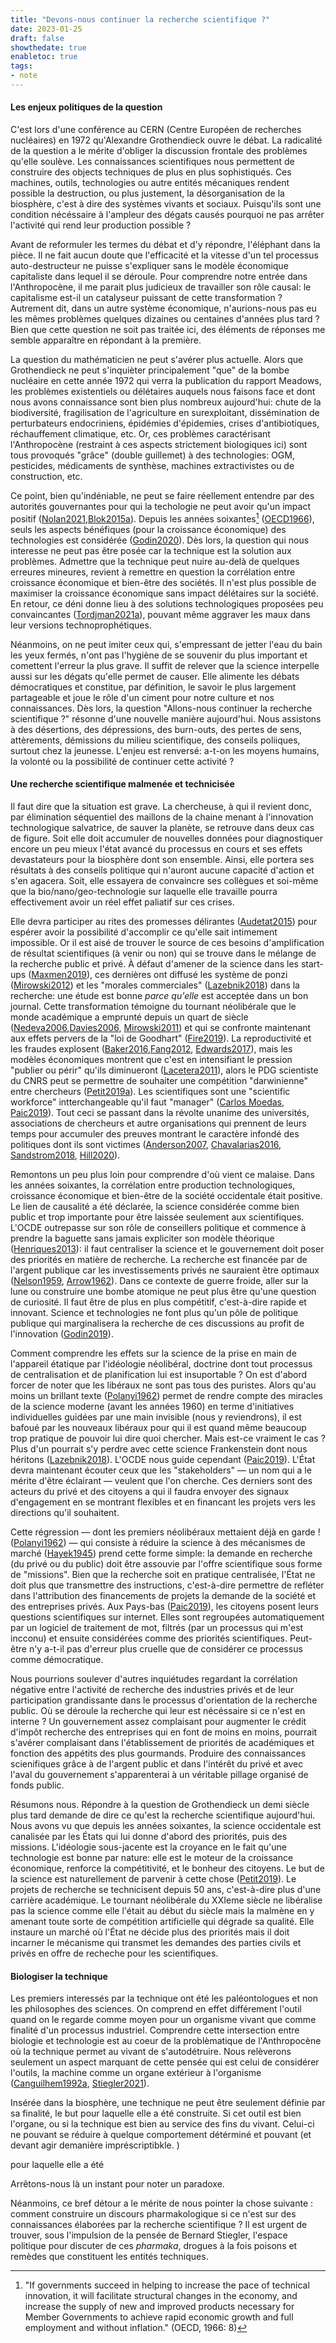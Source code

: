 ```yaml
---
title: "Devons-nous continuer la recherche scientifique ?"
date: 2023-01-25
draft: false
showthedate: true
enabletoc: true
tags:
- note
---
```


#### Les enjeux politiques de la question 

C'est lors d'une conférence au CERN (Centre Européen de recherches nucléaires) en 1972 qu'Alexandre Grothendieck ouvre le débat. La radicalité de la question a le mérite d'obliger la discussion frontale des problèmes qu'elle soulève. Les connaissances scientifiques nous permettent de construire des objects techniques de plus en plus sophistiqués. Ces machines, outils, technologies ou autre entités mécaniques rendent possible la destruction, ou plus justement, la désorganisation de la biosphère, c'est à dire des systèmes vivants et sociaux.  Puisqu'ils sont une condition nécéssaire à l'ampleur des dégats causés pourquoi ne pas arrêter l'activité qui rend leur production possible ? 

Avant de reformuler les termes du débat et d'y répondre, l'éléphant dans la pièce. Il ne fait aucun doute que l'efficacité et la vitesse d'un tel processus auto-destructeur ne puisse s'expliquer sans le modèle économique capitaliste dans lequel il se déroule. Pour comprendre notre entrée dans l'Anthropocène, il me parait plus judicieux de travailler son rôle causal: le capitalisme est-il un catalyseur puissant de cette transformation ? Autrement dit, dans un autre système économique, n'aurions-nous pas eu les mêmes problèmes quelques dizaines ou centaines d'années plus tard ? Bien que cette question ne soit pas traitée ici, des éléments de réponses me semble apparaître en répondant à la première. 

La question du mathématicien ne peut s'avérer plus actuelle. Alors que Grothendieck ne peut s'inquièter principalement "que" de la bombe nucléaire en cette année 1972 qui verra la publication du rapport Meadows, les problèmes existentiels ou délétaires auquels nous faisons face et dont nous avons connaissance sont bien plus nombreux aujourd'hui: chute de la biodiversité, fragilisation de l'agriculture en surexploitant, dissémination de perturbateurs endocriniens, épidémies d'épidemies, crises d'antibiotiques, réchauffement climatique, etc. Or, ces problèmes caractérisant l'Anthropocène (restraint à ces aspects strictement biologiques ici) sont tous provoqués "grâce" (double guillemet) à des technologies: OGM, pesticides, médicaments de synthèse, machines extractivistes ou de construction, etc.

Ce point, bien qu'indéniable, ne peut se faire réellement entendre par des autorités gouvernantes pour qui la techologie ne peut avoir qu'un impact positif ([Nolan2021](reference/Nolan2021.md),[Blok2015a](reference/Blok2015a.md)). Depuis les années soixantes[^1] ([OECD1966](reference/OECD1966.md)), seuls les aspects bénéfiques (pour la croissance économique) des technologies est considérée ([Godin2020](reference/Godin2020.md)). Dès lors, la question qui nous interesse ne peut pas être posée car la technique est la solution aux problèmes. Admettre que la technique peut nuire au-delà de quelques erreures mineures, revient à remettre en question la corrélation entre croissance économique et bien-être des sociétés. Il n'est plus possible de maximiser la croissance économique sans impact délétaires sur la société. En retour, ce déni donne lieu à des solutions technologiques proposées peu convaincantes ([Tordjman2021a](reference/Tordjman2021a.md)), pouvant même aggraver les maux dans leur versions technoprophétiques. 

Néanmoins, on ne peut imiter ceux qui, s'empressant de jetter l'eau du bain les yeux fermés, n'ont pas l'hygiène de se souvenir du plus important et comettent l'erreur la plus grave. Il suffit de relever que la science interpelle aussi sur les dégats qu'elle permet de causer. Elle alimente les débats démocratiques et constitue, par définition, le savoir le plus largement partageable et joue le rôle d'un ciment pour notre culture et nos connaissances. Dès lors, la question "Allons-nous continuer la recherche scientifique ?" résonne d'une nouvelle manière aujourd'hui. Nous assistons à des désertions, des dépressions, des burn-outs, des pertes de sens, attèrements, démissions du milieu scientifique, des conseils poliiques, surtout chez la jeunesse. L'enjeu est renversé: a-t-on les moyens humains, la volonté ou la possibilité de continuer cette activité ? 

#### Une recherche scientifique malmenée et technicisée 

Il faut dire que la situation est grave. La chercheuse, à qui il revient donc, par élimination séquentiel des maillons de la chaine menant à l'innovation technologique salvatrice, de sauver la planète, se retrouve dans deux cas de figure. Soit elle doit accumuler de nouvelles données pour diagnostiquer encore un peu mieux l'état avancé du processus en cours et ses effets devastateurs pour la biosphère dont son ensemble. Ainsi, elle portera ses résultats à des conseils politique qui n'auront aucune capacité d'action et s'en agacera. Soit, elle essayera de convaincre ses collègues et soi-même que la bio/nano/geo-technologie sur laquelle elle travaille pourra effectivement avoir un réel effet paliatif sur ces crises. 

Elle devra participer au rites des promesses délirantes ([Audetat2015](reference/Audetat2015.md)) pour espérer avoir la possibilité d'accomplir ce qu'elle sait intimement impossible. Or il est aisé de trouver le source de ces besoins d'amplification de résultat scientifiques (à venir ou non) qui se trouve dans le mélange de la recherche public et privé. À défaut d'amener de la science dans les start-ups ([Maxmen2019](reference/Maxmen2019.md)), ces dernières ont diffusé les système de ponzi ([Mirowski2012](reference/Mirowski2012.md)) et les "morales commerciales" ([Lazebnik2018](reference/Lazebnik2018.md)) dans la recherche: une étude est bonne *parce qu'elle* est acceptée dans un bon journal. Cette transformation témoigne du tournant néolibérale que le monde académique a emprunté depuis un quart de siècle ([Nedeva2006](reference/Nedeva2006.md),[Davies2006](reference/Davies2006.md), [Mirowski2011](reference/Mirowski2011.md)) et qui se confronte maintenant aux effets pervers de la "loi de Goodhart" ([Fire2019](reference/Fire2019.md)). La reproductivité et les fraudes explosent ([Baker2016](reference/Baker2016.md),[Fang2012](reference/Fang2012.md), [Edwards2017](reference/Edwards2017.md)), mais les modèles économiques montrent que c'est en intensifiant le pression "publier ou périr" qu'ils diminueront ([Lacetera2011](reference/Lacetera2011.md)), alors le PDG scientiste du CNRS peut se permettre de souhaiter une compétition "darwinienne" entre chercheurs ([Petit2019a](reference/Petit2019a.md)). Les scientifiques sont une "scientific workforce" intterchangeable qu'il faut "manager" ([Carlos Moedas](https://www.openaccessgovernment.org/lamy-report-ensuring-inspirational-research/34970/), [Paic2019](reference/Paic2019.md)). Tout ceci se passant dans la révolte unanime des universités, associations de chercheurs et autre organisations qui prennent de leurs temps pour accumuler des preuves montrant le caractère infondé des politiques dont ils sont victimes ([Anderson2007](reference/Anderson2007.md), [Chavalarias2016](reference/Chavalarias2016.md), [Sandstrom2018](reference/Sandstrom2018.md), [Hill2020](reference/Hill2020.md)). 

Remontons un peu plus loin pour comprendre d'où vient ce malaise. Dans les années soixantes, la corrélation entre production technologiques, croissance économique et bien-être de la société occidentale était positive. Le lien de causalité a été déclarée, la science considérée comme bien public et trop importante pour être laissée seulement aux scientifiques. L'OCDE outrepasse sur son rôle de conseillers politique et commence à prendre la baguette sans jamais expliciter son modèle théorique ([Henriques2013](reference/Henriques2013.md)): il faut centraliser la science et le gouvernement doit poser des priorités en matière de recherche. La recherche est financée par de l'argent publique car les investissements privés ne sauraient être optimaux ([Nelson1959](reference/Nelson1959.md), [Arrow1962](reference/Arrow1962.md)). Dans ce contexte de guerre froide, aller sur la lune ou construire une bombe atomique ne peut plus être qu'une question de curiosité. Il faut être de plus en plus compétitif, c'est-à-dire rapide et innovant. Science et technologies ne font plus qu'un pôle de politique publique qui marginalisera la recherche de ces discussions au profit de l'innovation ([Godin2019](reference/Godin2019.md)). 

Comment comprendre les effets sur la science de la prise en main de l'appareil étatique par l'idéologie néolibéral, doctrine dont tout processus de centralisation et de planification lui est insuportable ? On est d'abord forcer de noter que les libéraux ne sont pas tous des puristes. Alors qu'au moins un brillant texte ([Polanyi1962](reference/Polanyi1962.md)) permet de rendre compte des miracles de la science moderne (avant les années 1960) en terme d'initiatives individuelles guidées par une main invisible (nous y reviendrons), il est bafoué par les nouveaux libéraux pour qui il est quand même beaucoup trop pratique de pouvoir lui dire quoi chercher. Mais est-ce vraiment le cas ? Plus d'un pourrait s'y perdre avec cette science Frankenstein dont nous héritons ([Lazebnik2018](reference/Lazebnik2018.md)). L'OCDE nous guide cependant ([Paic2019](reference/Paic2019.md)). L'État devra maintenant écouter ceux que les "stakeholders" — un nom qui a le mérite d'être éclairant — veulent que l'on cherche. Ces derniers sont des acteurs du privé et des citoyens a qui il faudra envoyer des signaux d'engagement en se montrant flexibles et en financant les projets vers les directions qu'il souhaitent. 

Cette régression — dont les premiers néolibéraux mettaient déjà en garde ! ([Polanyi1962](reference/Polanyi1962.md)) — qui consiste à réduire la science à des mécanismes de marché ([Hayek1945](reference/Hayek1945.md)) prend cette forme simple: la demande en recherche (du privé ou du public) doit être assouvie par l'offre scientifique sous forme de "missions". Bien que la recherche soit en pratique centralisée, l'État ne doit plus que transmettre des instructions, c'est-à-dire permettre de refléter dans l'attribution des financements de projets la demande de la société et des entreprises privés. Aux Pays-bas ([Paic2019](reference/Paic2019.md)), les citoyens posent leurs questions scientifiques sur internet. Elles sont regroupées automatiquement par un logiciel de traitement de mot, filtrés (par un processus qui m'est incconu) et ensuite considérées comme des priorités scientifiques. Peut-être n'y a-t-il pas d'erreur plus cruelle que de considérer ce processus comme démocratique. 

Nous pourrions soulever d'autres inquiétudes regardant la corrélation négative entre l'activité de recherche des industries privés et de leur participation grandissante dans le processus d'orientation de la recherche public. Où se déroule la recherche qui leur est nécéssaire si ce n'est en interne ? Un gouvernement assez complaisant pour augmenter le crédit d'impôt recherche des entreprises qui en font de moins en moins, pourrait s'avérer complaisant dans l'établissement de priorités de académiques et fonction des appétits des plus gourmands. Produire des connaissances scienifiques grâce à de l'argent public et dans l'intérêt du privé et avec l'aval du gouvernement s'apparenterai à un véritable pillage organisé de fonds public. 

Résumons nous. Répondre à la question de Grothendieck un demi siècle plus tard demande de dire ce qu'est la recherche scientifique aujourd'hui.
Nous avons vu que depuis les années soixantes, la science occidentale est canalisée par les États qui lui donne d'abord des priorités, puis des missions. L'idéologie sous-jacente est la croyance en le fait qu'une technologie est bonne par nature: elle est le moteur de la croissance économique, renforce la compétitivité, et le bonheur des citoyens. Le but de la science est naturellement de parvenir à cette chose ([Petit2019](reference/Petit2019.md)). Le projets de recherche se technicisent depuis 50 ans, c'est-à-dire plus d'une carrière académique. Le tournant néolibérale du XXIeme siècle ne libéralise pas la science comme elle l'était au début du siècle mais la malmène en y amenant toute sorte de compétition artificielle qui dégrade sa qualité. Elle instaure un marché où l'État ne décide plus des priorités mais il doit incarner le mécanisme qui transmet les demandes des parties civils et privés en offre de recheche pour les scientifiques. 


#### Biologiser la technique

Les premiers interessés par la technique ont été les paléontologues et non les philosophes des sciences. On comprend en effet différement l'outil quand on le regarde comme moyen pour un organisme vivant que comme finalité d'un processus industriel. Comprendre cette intersection entre biologie et technologie est au coeur de la problèmatique de l'Anthropocène où la technique permet au vivant de s'autodétruire. Nous relèverons seulement un aspect marquant de cette pensée qui est celui de considérer l'outils, la machine comme un organe extérieur à l'organisme ([Canguilhem1992a](reference/Canguilhem1992a.md), [Stiegler2021](reference/Stiegler2021.md)). 

Insérée dans la biosphère, une technique ne peut être seulement définie par sa finalité, le but pour laquelle elle a été construite. 
Si cet outil est bien l'organe, ou si la technique est bien au service des fins du vivant.
Celui-ci ne pouvant se réduire à quelque comportement détérminé et pouvant (et devant agir demanière impréscriptibkle. )


pour laquelle elle a été

Arrêtons-nous là un instant pour noter un paradoxe. 





Néanmoins, ce bref détour a le mérite de nous pointer la chose suivante : comment construire un discours pharmakologique si ce n'est sur des connaissances élaborées par la recherche scientifique ? 
 Il est urgent de trouver, sous l'impulsion de la pensée de Bernard Stiegler, l'espace politique pour discuter de ces *pharmaka*, drogues à la fois poisons et remèdes que constituent les entités techniques. 




[^1]: "If governments succeed in helping to increase the pace of technical innovation, it will facilitate structural changes in the economy, and increase the supply of new and improved products necessary for Member Governments to achieve rapid economic growth and full employment and without inflation." (OECD, 1966: 8) 
